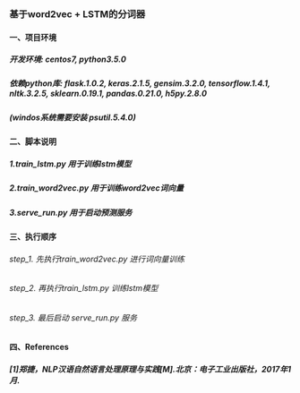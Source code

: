 ### 基于word2vec + LSTM的分词器

#### 一、项目环境
##### 开发环境: centos7, python3.5.0
##### 依赖python库: flask.1.0.2, keras.2.1.5, gensim.3.2.0, tensorflow.1.4.1, nltk.3.2.5, sklearn.0.19.1, pandas.0.21.0, h5py.2.8.0
##### (windos系统需要安装 psutil.5.4.0)

#### 二、脚本说明
##### 1.train_lstm.py 用于训练lstm模型
##### 2.train_word2vec.py 用于训练word2vec词向量
##### 3.serve_run.py 用于启动预测服务 

#### 三、执行顺序
###### step_1. 先执行train_word2vec.py 进行词向量训练
###### step_2. 再执行train_lstm.py 训练lstm模型
###### step_3. 最后启动 serve_run.py 服务

#### 四、References
##### [1]郑捷，NLP汉语自然语言处理原理与实践[M].北京：电子工业出版社，2017年1月.
